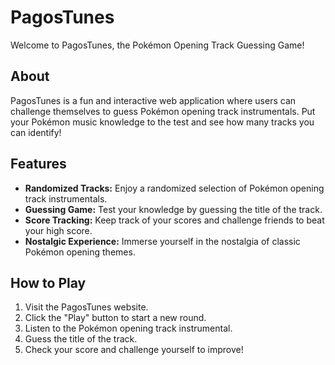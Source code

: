 # PagosTunes

Welcome to PagosTunes, the Pokémon Opening Track Guessing Game!

## About

PagosTunes is a fun and interactive web application where users can challenge themselves to guess Pokémon opening track instrumentals. Put your Pokémon music knowledge to the test and see how many tracks you can identify!

## Features

- **Randomized Tracks:** Enjoy a randomized selection of Pokémon opening track instrumentals.
- **Guessing Game:** Test your knowledge by guessing the title of the track.
- **Score Tracking:** Keep track of your scores and challenge friends to beat your high score.
- **Nostalgic Experience:** Immerse yourself in the nostalgia of classic Pokémon opening themes.

## How to Play

1. Visit the PagosTunes website.
2. Click the "Play" button to start a new round.
3. Listen to the Pokémon opening track instrumental.
4. Guess the title of the track.
5. Check your score and challenge yourself to improve!
